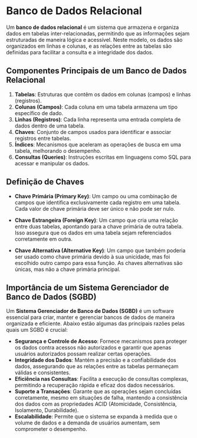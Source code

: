 # Banco de Dados Relacional

Um **banco de dados relacional** é um sistema que armazena e organiza dados em tabelas inter-relacionadas, permitindo que as informações sejam estruturadas de maneira lógica e acessível. Neste modelo, os dados são organizados em linhas e colunas, e as relações entre as tabelas são definidas para facilitar a consulta e a integridade dos dados.

## Componentes Principais de um Banco de Dados Relacional

1. **Tabelas**: Estruturas que contêm os dados em colunas (campos) e linhas (registros).
2. **Colunas (Campos)**: Cada coluna em uma tabela armazena um tipo específico de dado.
3. **Linhas (Registros)**: Cada linha representa uma entrada completa de dados dentro de uma tabela.
4. **Chaves**: Conjunto de campos usados para identificar e associar registros entre tabelas.
5. **Índices**: Mecanismos que aceleram as operações de busca em uma tabela, melhorando o desempenho.
6. **Consultas (Queries)**: Instruções escritas em linguagens como SQL para acessar e manipular os dados.

## Definição de Chaves

- **Chave Primária (Primary Key)**: Um campo ou uma combinação de campos que identifica exclusivamente cada registro em uma tabela. Cada valor de chave primária deve ser único e não pode ser nulo.

- **Chave Estrangeira (Foreign Key)**: Um campo que cria uma relação entre duas tabelas, apontando para a chave primária de outra tabela. Isso assegura que os dados em uma tabela sejam referenciados corretamente em outra.

- **Chave Alternativa (Alternative Key)**: Um campo que também poderia ser usado como chave primária devido à sua unicidade, mas foi escolhido outro campo para essa função. As chaves alternativas são únicas, mas não a chave primária principal.

## Importância de um Sistema Gerenciador de Banco de Dados (SGBD)

Um **Sistema Gerenciador de Banco de Dados (SGBD)** é um software essencial para criar, manter e gerenciar bancos de dados de maneira organizada e eficiente. Abaixo estão algumas das principais razões pelas quais um SGBD é crucial:

- **Segurança e Controle de Acesso**: Fornece mecanismos para proteger os dados contra acessos não autorizados e garantir que apenas usuários autorizados possam realizar certas operações.
- **Integridade dos Dados**: Mantém a precisão e a confiabilidade dos dados, assegurando que as relações entre as tabelas permaneçam válidas e consistentes.
- **Eficiência nas Consultas**: Facilita a execução de consultas complexas, permitindo a recuperação rápida e eficaz dos dados necessários.
- **Suporte a Transações**: Garante que as operações sejam concluídas corretamente, mesmo em situações de falha, mantendo a consistência dos dados com as propriedades ACID (Atomicidade, Consistência, Isolamento, Durabilidade).
- **Escalabilidade**: Permite que o sistema se expanda à medida que o volume de dados e a demanda de usuários aumentam, sem comprometer o desempenho.

